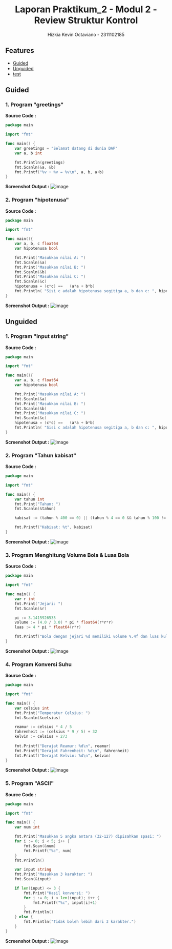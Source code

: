 # <h1 align="center">Laporan Praktikum_2 - Modul 2 - Review Struktur Kontrol</h1>

<p align="center">Hizkia Kevin Octaviano - 2311102185</p>

## Features

- [Guided](#guided)
- [Unguided](#unguided)
- [test](#2-program-hipotenusa)

## Guided

### 1. Program "greetings"

**Source Code :**

```GO
package main

import "fmt"

func main() {
	var greetings = "Selamat datang di dunia DAP"
	var a, b int

	fmt.Println(greetings)
	fmt.Scanln(&a, &b)
	fmt.Printf("%v + %v = %v\n", a, b, a+b)
}

```

**Screenshot Output :**
![image](https://github.com/user-attachments/assets/c5cd7a8c-6a54-4902-8138-3ab0d2ec03a3)

### 2. Program "hipotenusa"

**Source Code :**

```GO
package main

import "fmt"

func main(){
	var a, b, c float64
	var hipotenusa bool

	fmt.Print("Masukkan nilai A: ")
	fmt.Scanln(&a)
	fmt.Print("Masukkan nilai B: ")
	fmt.Scanln(&b)
	fmt.Print("Masukkan nilai C: ")
	fmt.Scanln(&c)
	hipotenusa = (c*c) == 	(a*a + b*b)
	fmt.Println( "Sisi c adalah hipotenusa segitiga a, b dan c: ", hipotenusa)
}
```

**Screenshot Output :**
![image](https://github.com/user-attachments/assets/8b1f5e27-df3b-4306-b914-52c2f069cbf0)

## Unguided

### 1. Program "Input string"

**Source Code :**

```GO
package main

import "fmt"

func main(){
	var a, b, c float64
	var hipotenusa bool

	fmt.Print("Masukkan nilai A: ")
	fmt.Scanln(&a)
	fmt.Print("Masukkan nilai B: ")
	fmt.Scanln(&b)
	fmt.Print("Masukkan nilai C: ")
	fmt.Scanln(&c)
	hipotenusa = (c*c) == 	(a*a + b*b)
	fmt.Println( "Sisi c adalah hipotenusa segitiga a, b dan c: ", hipotenusa)
}
```

**Screenshot Output :**
![image](https://github.com/user-attachments/assets/f7fc4ff4-ed21-4e5c-98ed-6af8a8420964)

### 2. Program "Tahun kabisat"

**Source Code :**

```GO
package main

import "fmt"

func main() {
    var tahun int
    fmt.Print("Tahun: ")
    fmt.Scanln(&tahun)

    kabisat := (tahun % 400 == 0) || (tahun % 4 == 0 && tahun % 100 != 0)

    fmt.Printf("Kabisat: %t", kabisat)
}
```

**Screenshot Output :**
![image](https://github.com/user-attachments/assets/9b35105f-dfa4-464e-b00b-f839d8304fad)

### 3. Program Menghitung Volume Bola & Luas Bola

**Source Code :**

```GO
package main

import "fmt"

func main() {
    var r int
    fmt.Print("Jejari: ")
    fmt.Scanln(&r)

    pi := 3.1415926535
    volume := (4.0 / 3.0) * pi * float64(r*r*r)
    luas := 4 * pi * float64(r*r)

    fmt.Printf("Bola dengan jejari %d memiliki volume %.4f dan luas kulit %.4f", r, volume, luas)
}
```

**Screenshot Output :**
![image](https://github.com/user-attachments/assets/378d16a9-8d8e-4690-8536-e6e091789aa0)

### 4. Program Konversi Suhu

**Source Code :**

```GO
package main

import "fmt"

func main() {
	var celsius int
	fmt.Print("Temperatur Celsius: ")
	fmt.Scanln(&celsius)

	reamur := celsius * 4 / 5
	fahrenheit := (celsius * 9 / 5) + 32
	kelvin := celsius + 273
	
	fmt.Printf("Derajat Reamur: %d\n", reamur)
	fmt.Printf("Derajat Fahrenheit: %d\n", fahrenheit)
	fmt.Printf("Derajat Kelvin: %d\n", kelvin)
}
```

**Screenshot Output :**
![image](https://github.com/user-attachments/assets/2e0d8f48-2e7f-407c-a6e5-e365e1a80504)

### 5. Program "ASCII"

**Source Code :**

```GO
package main

import "fmt"

func main() {
	var num int

	fmt.Print("Masukkan 5 angka antara (32-127) dipisahkan spasi: ")
	for i := 0; i < 5; i++ {
		fmt.Scan(&num)
		fmt.Printf("%c", num)
	}
	fmt.Println()

	var input string
	fmt.Print("Masukkan 3 karakter: ")
	fmt.Scan(&input)

	if len(input) <= 3 {
		fmt.Print("Hasil konversi: ")
		for i := 0; i < len(input); i++ {
			fmt.Printf("%c", input[i]+1)
		}
		fmt.Println()
	} else {
		fmt.Println("Tidak boleh lebih dari 3 karakter.")
	}
}
```

**Screenshot Output :**
![image](https://github.com/user-attachments/assets/53a0f2a4-80af-4a6f-ac5a-2c0360418c9d)
